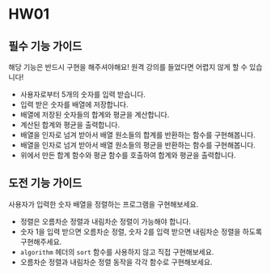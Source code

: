 # HW01

## 필수 기능 가이드

해당 기능은 반드시 구현을 해주셔야해요! 원격 강의를 들었다면 어렵지 않게 할 수 있습니다!

- 사용자로부터 5개의 숫자를 입력 받습니다.
- 입력 받은 숫자를 배열에 저장합니다.
- 배열에 저장된 숫자들의 합계와 평균을 계산합니다.
- 계산된 합계와 평균을 출력합니다.
- 배열을 인자로 넘겨 받아서 배열 원소들의 합계를 반환하는 함수를 구현해봅니다.
- 배열을 인자로 넘겨 받아서 배열 원소들의 평균을 반환하는 함수를 구현해봅니다.
- 위에서 만든 합계 함수와 평균 함수를 호출하여 합계와 평균을 출력합니다.

## 도전 기능 가이드

사용자가 입력한 숫자 배열을 정렬하는 프로그램을 구현해보세요.

- 정렬은 오름차순 정렬과 내림차순 정렬이 가능해야 합니다.
- 숫자 1을 입력 받으면 오름차순 정렬, 숫자 2를 입력 받으면 내림차순 정렬을 하도록 구현해주세요.
- `algorithm` 헤더의 `sort` 함수를 사용하지 않고 직접 구현해보세요.
- 오름차순 정렬과 내림차순 정렬 동작을 각각 함수로 구현해보세요.